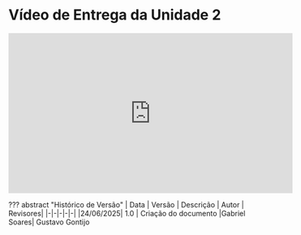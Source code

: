 # Vídeo de Entrega da Unidade 2

<iframe width="560" height="315" src="https://www.youtube.com/embed/njee2x-vtco" title="Apresentação Modulo 3 Requisitos" frameborder="0" allow="accelerometer; autoplay; clipboard-write; encrypted-media; gyroscope; picture-in-picture; web-share" referrerpolicy="strict-origin-when-cross-origin" allowfullscreen></iframe>

??? abstract "Histórico de Versão"
    | Data | Versão | Descrição | Autor | Revisores|
    |-|-|-|-|-|
    |24/06/2025| 1.0 | Criação do documento |Gabriel Soares| Gustavo Gontijo